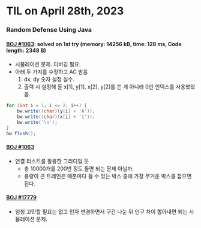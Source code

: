 # **TIL on April 28th, 2023**

### Random Defense Using Java
#### [BOJ #1063](../../../Problem%20Solving/boj/random%20defense/1063-04-30-2023.java): solved on 1st try (memory: 14256 kB, time: 128 ms, Code length: 2348 B)
* 시물레이션 문제. 디버깅 필요.
* 아래 두 가지를 수정하고 AC 받음
  1. dx, dy 숫자 설정 실수.
  2. 출력 시 설정해 둔 x[1], y[1], x[2], y[2]를 쓴 게 아니라 0번 인덱스를 사용했었음.

```java
for (int i = 1; i <= 2; i++) {
    bw.write((char)(y[i] + 'A'));
    bw.write((char)(x[i] + '1'));
    bw.write('\n');
}
bw.flush();
```


#### [BOJ #1063](../../../Problem%20Solving/boj/random%20defense/1092-04-30-2023.java)
* 연결 리스트를 활용한 그리디일 듯
  - 총 10000개를 200번 정도 돌면 되는 문제 아닐까.
  - 용량이 큰 트레인은 매분마다 들 수 있는 박스 중에 가장 무거운 박스를 잡으면 된다.


#### [BOJ #17779](../../../Problem%20Solving/boj/random%20defense/17779-04-30-2023.java)
* 엄청 고민할 필요는 없고 인자 변경하면서 구간 나눈 뒤 인구 차이 뽑아내면 되는 시뮬레이션 문제.


